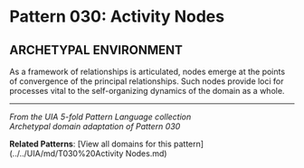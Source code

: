 # Pattern 030: Activity Nodes

## ARCHETYPAL ENVIRONMENT

As a framework of relationships is articulated, nodes emerge at the points of convergence of the principal relationships. Such nodes provide loci for processes vital to the self-organizing dynamics of the domain as a whole.

---

*From the UIA 5-fold Pattern Language collection*  
*Archetypal domain adaptation of Pattern 030*

**Related Patterns**: [View all domains for this pattern](../../UIA/md/T030%20Activity Nodes.md)
